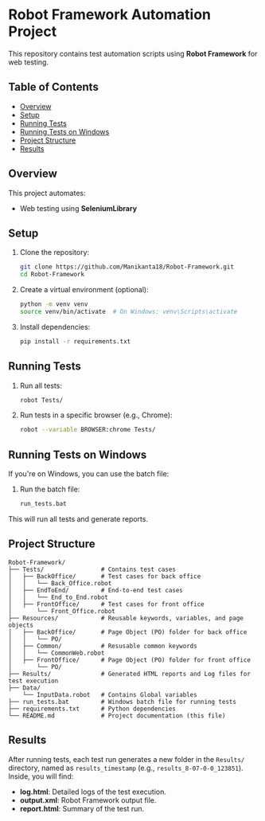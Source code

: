 # Robot Framework Automation Project

This repository contains test automation scripts using **Robot Framework** for web testing.

## Table of Contents
- [Overview](#overview)
- [Setup](#setup)
- [Running Tests](#running-tests)
- [Running Tests on Windows](#running-tests-on-windows)
- [Project Structure](#project-structure)
- [Results](#results)

## Overview

This project automates:
- Web testing using **SeleniumLibrary**

## Setup

1. Clone the repository:
   ```bash
   git clone https://github.com/Manikanta18/Robot-Framework.git
   cd Robot-Framework
   ```

2. Create a virtual environment (optional):
   ```bash
   python -m venv venv
   source venv/bin/activate  # On Windows: venv\Scripts\activate
   ```

3. Install dependencies:
   ```bash
   pip install -r requirements.txt
   ```

## Running Tests

1. Run all tests:
   ```bash
   robot Tests/
   ```

2. Run tests in a specific browser (e.g., Chrome):
   ```bash
   robot --variable BROWSER:chrome Tests/
   ```

## Running Tests on Windows

If you're on Windows, you can use the batch file:

1. Run the batch file:
   ```bash
   run_tests.bat
   ```

This will run all tests and generate reports.

## Project Structure

```text
Robot-Framework/
├── Tests/                # Contains test cases
│   ├── BackOffice/       # Test cases for back office
│   │   └── Back_Office.robot
│   ├── EndToEnd/         # End-to-end test cases
│   │   └── End_to_End.robot
│   ├── FrontOffice/      # Test cases for front office
│       └── Front_Office.robot
├── Resources/            # Reusable keywords, variables, and page objects
│   ├── BackOffice/       # Page Object (PO) folder for back office
│   │   └── PO/          
│   ├── Common/           # Resusable common keywords
│   │   └── CommonWeb.robot
│   ├── FrontOffice/      # Page Object (PO) folder for front office
│       └── PO/          
├── Results/              # Generated HTML reports and Log files for test execution
├── Data/                 
    └── InputData.robot   # Contains Global variables
├── run_tests.bat         # Windows batch file for running tests
├── requirements.txt      # Python dependencies
└── README.md             # Project documentation (this file)

```

## Results

After running tests, each test run generates a new folder in the `Results/` directory, named as `results_timestamp` (e.g., `results_8-07-0-0_123851`). Inside, you will find:
- **log.html**: Detailed logs of the test execution.
- **output.xml**: Robot Framework output file.
- **report.html**: Summary of the test run.
